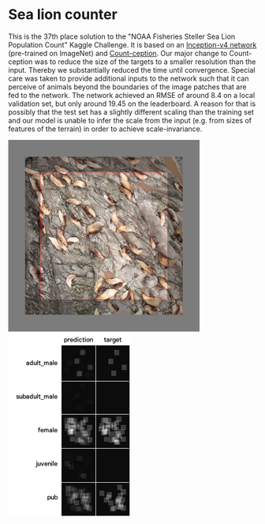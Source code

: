 # Sea lion counter

This is the 37th place solution to the "NOAA Fisheries Steller Sea Lion Population Count" Kaggle Challenge. It is based on an [Inception-v4 network](https://arxiv.org/abs/1602.07261) (pre-trained on ImageNet) and [Count-ception](https://arxiv.org/abs/1703.08710). Our major change to Count-ception was to reduce the size of the targets to a smaller resolution than the input. Thereby we substantially reduced the time until convergence. Special care was taken to provide additional inputs to the network such that it can perceive of animals beyond the boundaries of the image patches that are fed to the network. The network achieved an RMSE of around 8.4 on a local validation set, but only around 19.45 on the leaderboard. A reason for that is possibly that the test set has a slightly different scaling than the training set and our model is unable to infer the scale from the input (e.g. from sizes of features of the terrain) in order to achieve scale-invariance.

![Example input](example_input.png) ![Example output](example_output.png)
